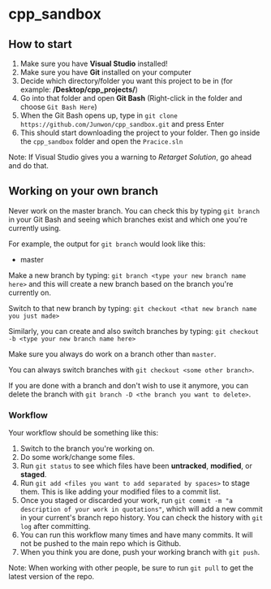 # cpp_sandbox

## How to start
1. Make sure you have **Visual Studio** installed!
2. Make sure you have **Git** installed on your computer
3. Decide which directory/folder you want this project to be in
(for example: **/Desktop/cpp_projects/**)
4. Go into that folder and open **Git Bash**
(Right-click in the folder and choose `Git Bash Here`)
5. When the Git Bash opens up, type in `git clone https://github.com/Junwon/cpp_sandbox.git` and press Enter
6. This should start downloading the project to your folder. Then go inside the `cpp_sandbox` folder and open the `Pracice.sln`

Note: If Visual Studio gives you a warning to *Retarget Solution*, go ahead and do that.

## Working on your own branch
Never work on the master branch. You can check this by typing `git branch` in your Git Bash and seeing which branches exist and which one you're currently using.

For example, the output for `git branch` would look like this:
* master

Make a new branch by typing: 
`git branch <type your new branch name here>` and this will create a new branch based on the branch you're currently on.

Switch to that new branch by typing:
`git checkout <that new branch name you just made>` 

Similarly, you can create and also switch branches by typing:
`git checkout -b <type your new branch name here>`

Make sure you always do work on a branch other than `master`.

You can always switch branches with `git checkout <some other branch>`.

If you are done with a branch and don't wish to use it anymore, you can delete the branch with `git branch -D <the branch you want to delete>`.

### Workflow

Your workflow should be something like this:

1. Switch to the branch you're working on.
2. Do some work/change some files.
3. Run `git status` to see which files have been **untracked**, **modified**, or **staged**.
4. Run `git add <files you want to add separated by spaces>` to stage them. This is like adding your modified files to a commit list.
5. Once you staged or discarded your work, run `git commit -m "a description of your work in quotations"`, which will add a new commit in your current's branch repo history. You can check the history with `git log` after committing.
6. You can run this workflow many times and have many commits. It will not be pushed to the main repo which is Github.
7. When you think you are done, push your working branch with `git push`.

Note: When working with other people, be sure to run `git pull` to get the latest version of the repo.

<!--comment-->